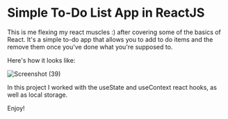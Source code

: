 # Simple To-Do List App in ReactJS

This is me flexing my react muscles :) after covering some of the basics of React. It's a simple to-do app that allows you to add to do items and the remove them once you've done what you're supposed to.

Here's how it looks like:

![Screenshot (39)](https://user-images.githubusercontent.com/30352484/125142951-f456fd00-e110-11eb-9ec3-1b1670f80b3a.png)

In this project I worked with the useState and useContext react hooks, as well as local storage.

Enjoy!
